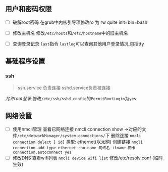## 用户和密码权限
- [ ] 破解root密码
	在grub中内核引导项修改ro 为 rw quite init=bin=bash
- [ ] 修改主机名
	修改`/etc/hosts`和`/etc/hostname`中的旧主机名 
- [ ] 查询登录记录 `last`指令  `lastlog`可以查询其他用户登录情况,包括tty


## 基础程序设置
### ssh
>ssh.service 负责连接 sshd.service负责被连接

*允许root登录*
修改`/etc/ssh/sshd_config`的`PermitRootLogin`为`yes` 

## 网络设置
- [ ] 使用nmcli管理
	查看已网络连接 nmcli connection show ->对应的文件`/etc/NetworkManager/system-connections/`下
	删除连接 `nmcli connection delect [ id]`
类型: ethernet(以太网)
	创建链接 `nmcli connection add type ethernet con-name 网络名 ifname 网卡 connection.autoconnect yes`
- [ ] 修改DNS
	查看wifi列表 `nmcli device wifi list`
	修改/etc/resolv.conf (临时生效)
